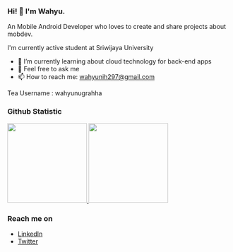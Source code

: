 ### Hi! 👋 I'm Wahyu.

An Mobile Android Developer who loves to create and share projects about mobdev. 

I'm currently active student at Sriwijaya University 

- 🌱 I’m currently learning about cloud technology for back-end apps
- 💬 Feel free to ask me
- 📫 How to reach me: wahyunih297@gmail.com

Tea Username : wahyunugrahha
  
### Github Statistic
<p align="left">
<a href="https://github.com/wahyunugrahha">
<p align="left">
<a href="https://github.com/ahmadrayhan107">
  <img height="180em" src="https://github-readme-stats-eight-theta.vercel.app/api?username=wahyunugrahha&show_icons=true&theme=algolia&include_all_commits=true&count_private=true"/>
  <img height="180em" src="https://github-readme-stats-eight-theta.vercel.app/api/top-langs/?username=wahyunugrahha&layout=compact&langs_count=8&theme=algolia"/>
</a>
</p>

### Reach me on
- <a href="https://linkedin.com/in/wahyunugrahha/">LinkedIn</a>
- <a href="https://twitter/wahyunugrahha">Twitter</a>
